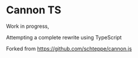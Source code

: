 # Cannon TS

Work in progress,

Attempting a complete rewrite using TypeScript

Forked from https://github.com/schteppe/cannon.js
